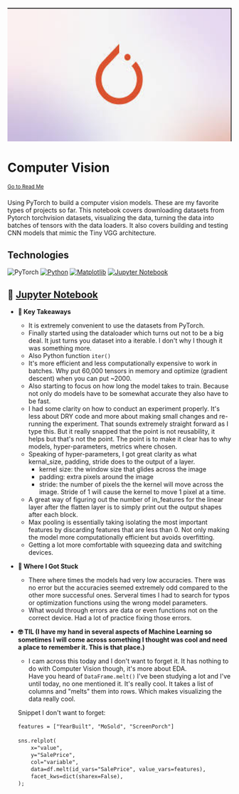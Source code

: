 <p align="center">
   <img src="https://github.com/AishaEvering/PyTorch_Exercises/blob/main/header_2.png" alt="PyTorch Logo" width="600" height="300">
</p>

# Computer Vision
<sup>[Go to Read Me](https://github.com/AishaEvering/PyTorch_Exercises/blob/main/README.md)</sup>

Using PyTorch to build a computer vision models. These are my favorite types of projects so far. This notebook covers downloading datasets from Pytorch torchvision datasets, visualizing the data, turning the data into batches of tensors with the data loaders.  It also covers building and testing CNN models that mimic the Tiny VGG architecture.

## Technologies
![PyTorch](https://img.shields.io/badge/PyTorch-%23EE4C2C.svg?style=for-the-badge&logo=PyTorch&logoColor=white)
[![Python](https://img.shields.io/badge/python-3670A0?style=for-the-badge&logo=python&logoColor=ffdd54)](https://www.python.org/)
[![Matplotlib](https://img.shields.io/badge/Matplotlib-%23ffffff.svg?style=for-the-badge&logo=Matplotlib&logoColor=black)](https://matplotlib.org/)
[![Jupyter Notebook](https://img.shields.io/badge/jupyter-%23FA0F00.svg?style=for-the-badge&logo=jupyter&logoColor=white)](https://jupyter.org/)

## 📙 [Jupyter Notebook](https://github.com/AishaEvering/PyTorch_Exercises/blob/main/03_pytorch_computer_vision_exercises.ipynb)

* **🔑 Key Takeaways**
   * It is extremely convenient to use the datasets from PyTorch.
   * Finally started using the dataloader which turns out not to be a big deal.  It just turns you dataset into a iterable.  I don't why I though it was something more.
   * Also Python function `iter()`
   * It's more efficient and less computationally expensive to work in batches.  Why put 60,000 tensors in memory and optimize (gradient descent) when you can put ~2000.
   * Also starting to focus on how long the model takes to train.  Because not only do models have to be somewhat accurate they also have to be fast.
   * I had some clarity on how to conduct an experiment properly.  It's less about DRY code and more about making small changes and re-running the experiment.  That sounds extremely straight forward as I type this.  But it really snapped that the point is not reusability, it helps but that's not the point.  The point is to make it clear has to why models, hyper-parameters, metrics where chosen.
   * Speaking of hyper-parameters, I got great clarity as what kernal_size, padding, stride does to the output of a layer.
      * kernel size: the window size that glides across the image
      * padding: extra pixels around the image
      * stride: the number of pixels the the kernel will move across the image.  Stride of 1 will cause the kernel to move 1 pixel at a time.
   * A great way of figuring out the number of in_features for the linear layer after the flatten layer is to simply print out the output shapes after each block.
   * Max pooling is essentially taking isolating the most important features by discarding features that are less than 0. Not only making the model more computationally efficient but avoids overfitting.
   * Getting a lot more comfortable with squeezing data and switching devices.
* **😤 Where I Got Stuck**

  * There where times the models had very low  accuracies.  There was no error but the accuracies seemed extremely odd compared to the other more successful ones.  Serveral times I had to search for typos or optimization functions using the wrong model parameters.
  *   What would through errors are data or even functions not on the correct device. Had a lot of practice fixing those errors.
 
* **🤓 TIL (I have my hand in several aspects of Machine Learning so sometimes I will come across something I thought was cool and need a place to remember it.  This is that place.)**

  * I cam across this today and I don't want to forget it.  It has nothing to do with Computer Vision though, it's more about EDA.  
    Have you heard of `DataFrame.melt()` I've been studying a lot and I've until today, no one mentioned it.  It's really cool.  It takes a list of columns and "melts" them into rows.  Which makes visualizing the data really cool.

   Snippet I don't want to forget:<br>
   ```
  features = ["YearBuilt", "MoSold", "ScreenPorch"]

   sns.relplot(
       x="value",
       y="SalePrice",
       col="variable",
       data=df.melt(id_vars="SalePrice", value_vars=features),
       facet_kws=dict(sharex=False),
   );
   ```

